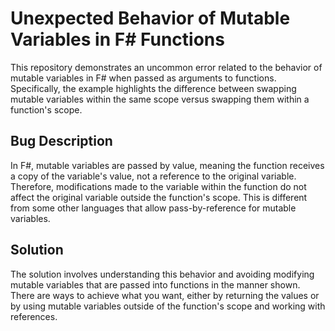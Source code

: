 # Unexpected Behavior of Mutable Variables in F# Functions

This repository demonstrates an uncommon error related to the behavior of mutable variables in F# when passed as arguments to functions.  Specifically, the example highlights the difference between swapping mutable variables within the same scope versus swapping them within a function's scope.

## Bug Description

In F#, mutable variables are passed by value, meaning the function receives a copy of the variable's value, not a reference to the original variable.  Therefore, modifications made to the variable within the function do not affect the original variable outside the function's scope. This is different from some other languages that allow pass-by-reference for mutable variables.

## Solution

The solution involves understanding this behavior and avoiding modifying mutable variables that are passed into functions in the manner shown.  There are ways to achieve what you want, either by returning the values or by using mutable variables outside of the function's scope and working with references.
